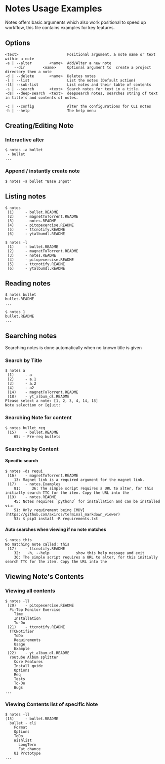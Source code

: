 # Notes Usage Examples
Notes offers basic arguments which also work positional to speed up workflow, this file contains examples for key features.

## Options
    <text>                      Positional argument, a note name or text within a note
    -a | --alter        <name>  Add/Alter a new note
        --dir        <name>     Optional argument to  create a project directory then a note
    -d | --delete       <name>  Deletes notes
    -l | --list                 List the notes (Default action)
    -ll| --sub-list             List notes and their table of contents
    -s | --search       <text>  Search notes for text in a title.
    -ds| --deep-search  <text>  deepsearch notes, searches string of text in title's and contents of notes.

    -c | --config               Alter the configurations for CLI notes
    -h | --help                 The help menu

## Creating/Editing Note
### Interactive alter
```
$ notes -a bullet
 - bullet
...
```
### Append / instantly create note
```
$ notes -a bullet "Base Input"
```

## Listing notes
```
$ notes 
 (1)	 - bullet.README
 (2)	 - magnetToTorrent.README
 (3)	 - notes.README
 (4)	 - pitopexercise.README
 (5)	 - ttcnotify.README
 (6)	 - ytalbumdl.README
```
```
$ notes -l
 (1)	 - bullet.README
 (2)	 - magnetToTorrent.README
 (3)	 - notes.README
 (4)	 - pitopexercise.README
 (5)	 - ttcnotify.README
 (6)	 - ytalbumdl.README
```

## Reading notes
```
$ notes bullet
bullet.README
...
```
```
$ notes 1
bullet.README
...
```

## Searching notes
Searching notes is done automatically when no known title is given
### Search by Title
```
$ notes a
 (1)	 - a
 (2)	 - a.1
 (3)	 - a.2
 (4)	 - a2
 (14)	 - magnetToTorrent.README
 (18)	 - yt_album_dl.README
Please select a note: [1, 2, 3, 4, 14, 18]
Note selection or [q]uit:
```
### Searching Note for content
```
$ notes bullet req
 (15)	 - bullet.README
    65: - Pre-req bullets
```
### Searching by Content
#### Specific search
```
$ notes -ds requi
 (16)	 - magnetToTorrent.README
    13: Magnet link is a required argument for the magnet link.
 (17)	 - notes.Examples
    81:     36: The simple script requires a URL to alter, for this initially search TTC for the item. Copy the URL into the
 (19)	 - notes.README
    45: Notes requires `python3` for installation and can be installed via:
    51: Only requirement being [MDV](https://github.com/axiros/terminal_markdown_viewer)
    53: $ pip3 install -R requirements.txt
```
#### Auto searches when viewing if no note matches
```
$ notes this
No matching note called: this
 (17)    - ttcnotify.README
    32:   -h, --help            show this help message and exit
    36: The simple script requires a URL to alter, for this initially search TTC for the item. Copy the URL into the
```

## Viewing Note's Contents

### Viewing all contents
```
$ notes -ll
 (20)	 - pitopexercise.README
  Pi-Top Monitor Exercise
    Time
    Installation
    To-Do
 (21)	 - ttcnotify.README
  TTCNotifier
    ToDo
    Requirements
    Usage
    Example
 (22)	 - yt_album_dl.README
  Youtube Album splitter
    Core Features
    Install guide
    Options
    Req
    Tests
    To-Do
    Bugs
...
```
### Viewing Contents list of specific Note
```
$ notes -ll
(15)	 - bullet.README
  bullet - cli
    Format
    Options
    ToDo
    Wishlist
      LongTerm
      Fat chance
    UI Prototype
...
```
